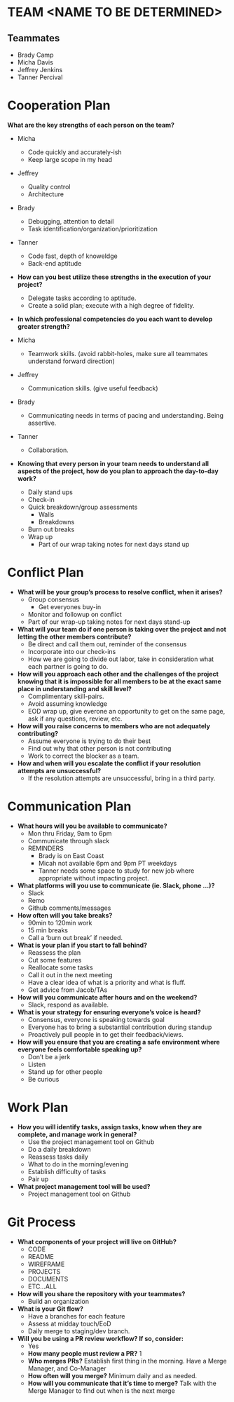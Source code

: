 
# TEAM \<NAME TO BE DETERMINED\>

## Teammates

* Brady Camp
* Micha Davis
* Jeffrey Jenkins
* Tanner Percival

# Cooperation Plan

**What are the key strengths of each person on the team?**

* Micha
  * Code quickly and accurately-ish
  * Keep large scope in my head
* Jeffrey
  * Quality control
  * Architecture
* Brady
  * Debugging, attention to detail
  * Task identification/organization/prioritization
* Tanner
  * Code fast, depth of knoweldge
  * Back-end aptitude

* **How can you best utilize these strengths in the execution of your project?**
  * Delegate tasks according to aptitude.
  * Create a solid plan; execute with a high degree of fidelity.
* **In which professional competencies do you each want to develop greater strength?**
  
* Micha
  * Teamwork skills. (avoid rabbit-holes, make sure all teammates understand forward direction)
* Jeffrey
  * Communication skills. (give useful feedback)
* Brady
  * Communicating needs in terms of pacing and understanding. Being assertive.
* Tanner
  * Collaboration. 
  
* **Knowing that every person in your team needs to understand all aspects of the project, how do you plan to approach the day-to-day work?**
  * Daily stand ups
  * Check-in
  * Quick breakdown/group assessments
    * Walls
    * Breakdowns
  * Burn out breaks
  * Wrap up
    * Part of our wrap taking notes for next days stand up

# Conflict Plan

* **What will be your group’s process to resolve conflict, when it arises?**
  * Group consensus
    * Get everyones buy-in
  * Monitor and followup on conflict
  * Part of our wrap-up taking notes for next days stand-up
* **What will your team do if one person is taking over the project and not letting the other members contribute?**
  * Be direct and call them out, reminder of the consensus
  * Incorporate into our check-ins
  * How we are going to divide out labor, take in consideration what each partner is going to do.
* **How will you approach each other and the challenges of the project knowing that it is impossible for all members to be at the exact same place in understanding and skill level?**
  * Complimentary skill-pairs.
  * Avoid assuming knowledge
  * EOD wrap up, give everone an opportunity to get on the same page, ask if any questions, review, etc.
* **How will you raise concerns to members who are not adequately contributing?**
  * Assume everyone is trying to do their best
  * Find out why that other person is not contributing
  * Work to correct the blocker as a team.
* **How and when will you escalate the conflict if your resolution attempts are unsuccessful?**
  * If the resolution attempts are unsuccessful, bring in a third party.

# Communication Plan

* **What hours will you be available to communicate?**
  * Mon thru Friday, 9am to 6pm
  * Communicate through slack
  * REMINDERS
    * Brady is on East Coast
    * Micah not available 6pm and 9pm PT weekdays
    * Tanner needs some space to study for new job where appropriate without impacting project.
* **What platforms will you use to communicate (ie. Slack, phone …)?**
  * Slack
  * Remo
  * Github comments/messages
* **How often will you take breaks?**
  * 90min to 120min work
  * 15 min breaks
  * Call a ‘burn out break’ if needed.
* **What is your plan if you start to fall behind?**
  * Reassess the plan
  * Cut some features
  * Reallocate some tasks
  * Call it out in the next meeting
  * Have a clear idea of what is a priority and what is fluff.
  * Get advice from Jacob/TAs
* **How will you communicate after hours and on the weekend?**
  * Slack, respond as available.
* **What is your strategy for ensuring everyone’s voice is heard?**
  * Consensus, everyone is speaking towards goal
  * Everyone has to bring a substantial contribution during standup
  * Proactively pull people in to get their feedback/views.
* **How will you ensure that you are creating a safe environment where everyone feels comfortable speaking up?**
  * Don’t be a jerk
  * Listen
  * Stand up for other people
  * Be curious

# Work Plan

* **How you will identify tasks, assign tasks, know when they are complete, and manage work in general?**
  * Use the project management tool on Github
  * Do a daily breakdown
  * Reassess tasks daily
  * What to do in the morning/evening
  * Establish difficulty of tasks
  * Pair up
* **What project management tool will be used?**
  * Project management tool on Github

# Git Process

* **What components of your project will live on GitHub?**
  * CODE
  * README
  * WIREFRAME
  * PROJECTS
  * DOCUMENTS
  * ETC…ALL
* **How will you share the repository with your teammates?**
  * Build an organization
* **What is your Git flow?**
  * Have a branches for each feature
  * Assess at midday touch/EoD
  * Daily merge to staging/dev branch.
* **Will you be using a PR review workflow? If so, consider:**
  * Yes
  * **How many people must review a PR?** 1
  * **Who merges PRs?** Establish first thing in the morning. Have a Merge Manager, and Co-Manager
  * **How often will you merge?** Minimum daily and as needed.
  * **How will you communicate that it’s time to merge?** Talk with the Merge Manager to find out when is the next merge

